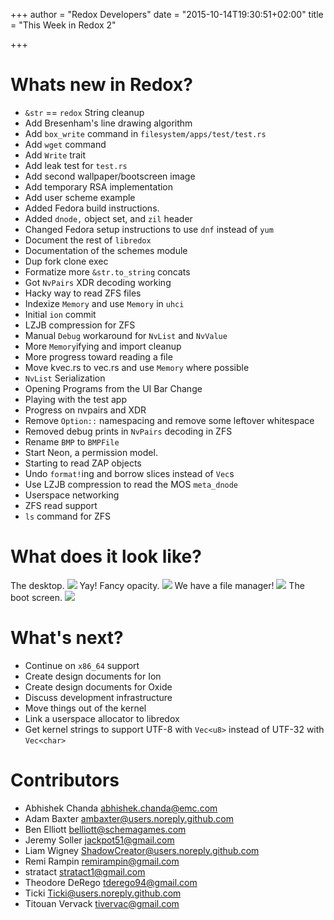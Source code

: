 +++
author = "Redox Developers"
date = "2015-10-14T19:30:51+02:00"
title = "This Week in Redox 2"

+++

# Whats new in Redox?

- `&str` == `redox` String cleanup
- Add Bresenham's line drawing algorithm
- Add `box_write` command in `filesystem/apps/test/test.rs`
- Add `wget` command
- Add `Write` trait
- Add leak test for `test.rs`
- Add second wallpaper/bootscreen image
- Add temporary RSA implementation
- Add user scheme example
- Added Fedora build instructions.
- Added `dnode,` object set, and `zil` header
- Changed Fedora setup instructions to use `dnf` instead of `yum`
- Document the rest of `libredox`
- Documentation of the schemes module
- Dup fork clone exec
- Formatize more `&str.to_string` concats
- Got `NvPairs` XDR decoding working
- Hacky way to read ZFS files
- Indexize `Memory` and use `Memory` in `uhci`
- Initial `ion` commit
- LZJB compression for ZFS
- Manual `Debug` workaround for `NvList` and `NvValue`
- More `Memory`ifying and import cleanup
- More progress toward reading a file
- Move kvec.rs to vec.rs and use `Memory` where possible
- `NvList` Serialization
- Opening Programs from the UI Bar Change
- Playing with the test app
- Progress on nvpairs and XDR
- Remove `Option::` namespacing and remove some leftover whitespace
- Removed debug prints in `NvPairs` decoding in ZFS
- Rename `BMP` to `BMPFile`
- Start Neon, a permission model.
- Starting to read ZAP objects
- Undo `format!`ing and borrow slices instead of `Vec`s
- Use LZJB compression to read the MOS `meta_dnode`
- Userspace networking
- ZFS read support
- `ls` command for ZFS

# What does it look like?

The desktop.
<img class="img-responsive" src="https://raw.githubusercontent.com/redox-os/redox/e3a2abf42dfad8875642156fee476351153e7ce8/img/screenshots/Desktop.png"/>
Yay! Fancy opacity.
<img class="img-responsive" src="https://raw.githubusercontent.com/redox-os/redox/e3a2abf42dfad8875642156fee476351153e7ce8/img/screenshots/Fancy_opacity.png"/>
We have a file manager!
<img class="img-responsive" src="https://raw.githubusercontent.com/redox-os/redox/e3a2abf42dfad8875642156fee476351153e7ce8/img/screenshots/File_manager.png"/>
The boot screen.
<img class="img-responsive" src="https://raw.githubusercontent.com/redox-os/redox/e3a2abf42dfad8875642156fee476351153e7ce8/img/screenshots/Boot.png"/>

# What's next?

- Continue on `x86_64` support
- Create design documents for Ion
- Create design documents for Oxide
- Discuss development infrastructure
- Move things out of the kernel
- Link a userspace allocator to libredox
- Get kernel strings to support UTF-8 with `Vec<u8>` instead of UTF-32 with `Vec<char>`

# Contributors

- Abhishek Chanda <abhishek.chanda@emc.com>
- Adam Baxter <ambaxter@users.noreply.github.com>
- Ben Elliott <belliott@schemagames.com>
- Jeremy Soller <jackpot51@gmail.com>
- Liam Wigney <ShadowCreator@users.noreply.github.com>
- Remi Rampin <remirampin@gmail.com>
- stratact <stratact1@gmail.com>
- Theodore DeRego <tderego94@gmail.com>
- Ticki <Ticki@users.noreply.github.com>
- Titouan Vervack <tivervac@gmail.com>
